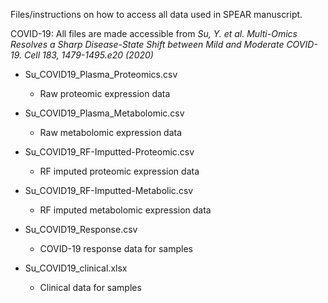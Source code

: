 Files/instructions on how to access all data used in SPEAR manuscript.

COVID-19:
All files are made accessible from *Su, Y. et al. Multi-Omics Resolves a Sharp Disease-State Shift between Mild and Moderate COVID-19. Cell 183, 1479-1495.e20 (2020)*

+ Su_COVID19_Plasma_Proteomics.csv

  + Raw proteomic expression data

+ Su_COVID19_Plasma_Metabolomic.csv

  + Raw metabolomic expression data

+ Su_COVID19_RF-Imputted-Proteomic.csv

  + RF imputed proteomic expression data

+ Su_COVID19_RF-Imputted-Metabolic.csv

  + RF imputed metabolomic expression data

+ Su_COVID19_Response.csv

  + COVID-19 response data for samples

+ Su_COVID19_clinical.xlsx

  + Clinical data for samples
